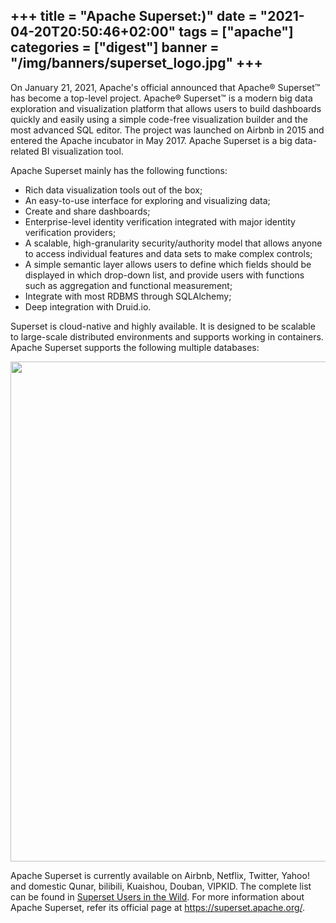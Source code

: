+++
title = "Apache Superset:)"
date = "2021-04-20T20:50:46+02:00"
tags = ["apache"]
categories = ["digest"]
banner = "/img/banners/superset_logo.jpg"
+++
---
On January 21, 2021, Apache's official announced that Apache® Superset™ has become a top-level project. Apache® Superset™ is a modern big data exploration and visualization platform that allows users to build dashboards quickly and easily using a simple code-free visualization builder and the most advanced SQL editor. The project was launched on Airbnb in 2015 and entered the Apache incubator in May 2017. Apache Superset is a big data-related BI visualization tool.

Apache Superset mainly has the following functions:

* Rich data visualization tools out of the box;
* An easy-to-use interface for exploring and visualizing data;
* Create and share dashboards;
* Enterprise-level identity verification integrated with major identity verification providers;
* A scalable, high-granularity security/authority model that allows anyone to access individual features and data sets to make complex controls;
* A simple semantic layer allows users to define which fields should be displayed in which drop-down list, and provide users with functions such as aggregation and functional measurement;
* Integrate with most RDBMS through SQLAlchemy;
* Deep integration with Druid.io.

Superset is cloud-native and highly available. It is designed to be scalable to large-scale distributed environments and supports working in containers. Apache Superset supports the following multiple databases:

<p align="center"><img src="/img/banners/superset_db.png" width="800"></p>

Apache Superset is currently available on Airbnb, Netflix, Twitter, Yahoo! and domestic Qunar, bilibili, Kuaishou, Douban, VIPKID. The complete list can be found in [Superset Users in the Wild](https://github.com/apache/superset/blob/master/RESOURCES/INTHEWILD.md). For more information about Apache Superset, refer its official page at https://superset.apache.org/.